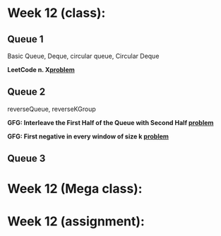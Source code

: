 # Week 12 (class):

## Queue 1

Basic Queue, Deque, circular queue, Circular Deque

**LeetCode n. X[problem](link)**

## Queue 2

reverseQueue, reverseKGroup

**GFG: Interleave the First Half of the Queue with Second Half [problem](https://www.geeksforgeeks.org/problems/interleave-the-first-half-of-the-queue-with-second-half/0)**

**GFG: First negative in every window of size k [problem](https://www.geeksforgeeks.org/problems/first-negative-integer-in-every-window-of-size-k3345/1)**

## Queue 3

# Week 12 (Mega class):

# Week 12 (assignment):
